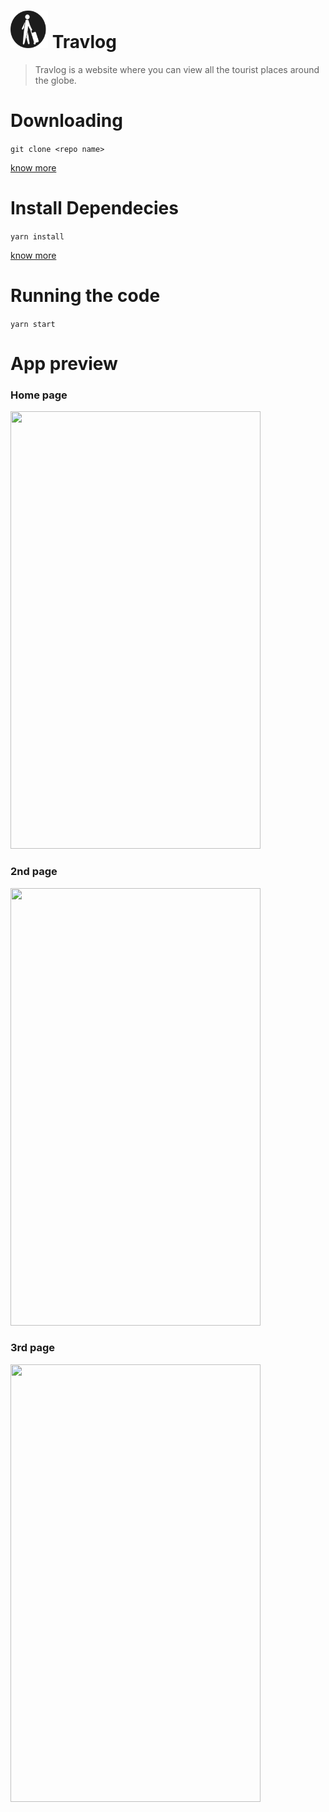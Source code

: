 # <img src='./src/images/travel.png' width=60px height=60px/>  Travlog

> Travlog is a website where you can view all the tourist places around the globe.

# Downloading 

```git clone <repo name> ```

[know more](https://confluence.atlassian.com/bitbucketserver/basic-git-commands-776639767.html)

# Install Dependecies

``` yarn install ```

[know more](https://classic.yarnpkg.com/en/docs/cli/)
# Running the code

``` yarn start ```

# App preview

### Home page

<img src="./src/images/1st.png" width=400 height=700/>

### 2nd page

<img src="./src/images/2nd.png" width=400 height=700/>

### 3rd page

<img src="./src/images/3rd.png" width=400 height=700/>
